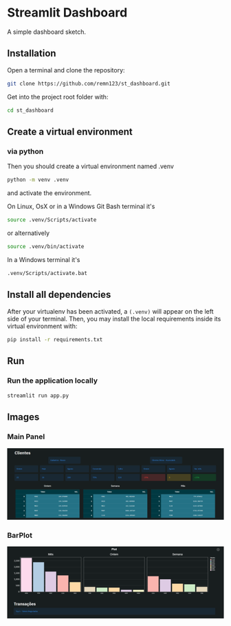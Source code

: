 # Streamlit Dashboard

A simple dashboard sketch.

## Installation

Open a terminal and clone the repository:

```bash
git clone https://github.com/remn123/st_dashboard.git
```

Get into the project root folder with:

```bash
cd st_dashboard
```

## Create a virtual environment

### via python

Then you should create a virtual environment named .venv

```bash
python -m venv .venv
```

and activate the environment.

On Linux, OsX or in a Windows Git Bash terminal it's

```bash
source .venv/Scripts/activate
```

or alternatively

```bash
source .venv/bin/activate
```

In a Windows terminal it's

```bash
.venv/Scripts/activate.bat
```

## Install all dependencies

After your virtualenv has been activated, a `(.venv)` will appear on the left side of your terminal. Then, you may install the local requirements inside its virtual environment with:

```bash
pip install -r requirements.txt
```

## Run

### Run the application locally

```bash
streamlit run app.py
```

## Images

### Main Panel

![](docs/main.png?raw=true "Main Panel")

### BarPlot

![](docs/barplot.png?raw=true "BarPlot")
